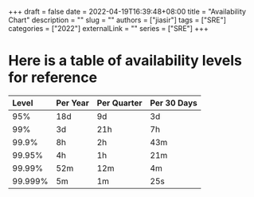+++ 
draft = false
date = 2022-04-19T16:39:48+08:00
title = "Availability Chart"
description = ""
slug = ""
authors = ["jiasir"]
tags = ["SRE"]
categories = ["2022"]
externalLink = ""
series = ["SRE"]
+++

# Here is a table of availability levels for reference

| Level   | Per Year | Per Quarter | Per 30 Days |
|:--------|:---------|:------------|:------------|
| 95%     | 18d      | 9d          | 3d          |
| 99%     | 3d       | 21h         | 7h          |
| 99.9%   | 8h       | 2h          | 43m         |
| 99.95%  | 4h       | 1h          | 21m         |
| 99.99%  | 52m      | 12m         | 4m          |
| 99.999% | 5m       | 1m          | 25s         |
